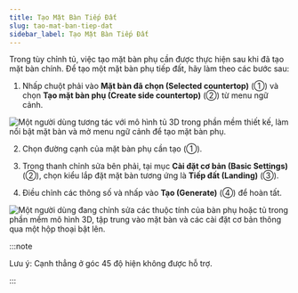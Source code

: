 ```yaml
---
title: Tạo Mặt Bàn Tiếp Đất
slug: tao-mat-ban-tiep-dat
sidebar_label: Tạo Mặt Bàn Tiếp Đất
---
```


Trong tùy chỉnh tủ, việc tạo mặt bàn phụ cần được thực hiện sau khi đã tạo mặt bàn chính. Để tạo một mặt bàn phụ tiếp đất, hãy làm theo các bước sau:

1. Nhấp chuột phải vào **Mặt bàn đã chọn (Selected countertop)** (①) và chọn **Tạo mặt bàn phụ (Create side countertop)** (②) từ menu ngữ cảnh.

![Một người dùng tương tác với mô hình tủ 3D trong phần mềm thiết kế, làm nổi bật mặt bàn và mở menu ngữ cảnh để tạo mặt bàn phụ.](https://storage.googleapis.com/jegavn_kb/images/1715abae-8172-45b7-ab25-662f3962253f.png)

2. Chọn đường cạnh của mặt bàn phụ cần tạo (①).

3. Trong thanh chỉnh sửa bên phải, tại mục **Cài đặt cơ bản (Basic Settings)** (②), chọn kiểu lắp đặt mặt bàn tương ứng là **Tiếp đất (Landing)** (③).

4. Điều chỉnh các thông số và nhấp vào **Tạo (Generate)** (④) để hoàn tất.

![Một người dùng đang chỉnh sửa các thuộc tính của bàn phụ hoặc tủ trong phần mềm mô hình 3D, tập trung vào mặt bàn và các cài đặt cơ bản thông qua một hộp thoại bật lên.](https://storage.googleapis.com/jegavn_kb/images/1dd81dda-f1df-4c63-88ad-33636013f4d2.png)

:::note

Lưu ý: Cạnh thẳng ở góc 45 độ hiện không được hỗ trợ.

:::